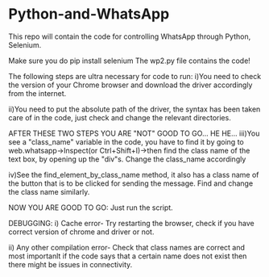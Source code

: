 # Python-and-WhatsApp
This repo will contain the code for controlling WhatsApp through Python, Selenium.

Make sure you do pip install selenium
The wp2.py file contains the code!

The following steps are ultra necessary for code to run:
i)You need to check the version of your Chrome browser and download the driver accordingly
from the internet.

ii)You need to put the absolute path of the driver, the syntax has been taken care of in
the code, just check and change the relevant directories.

AFTER THESE TWO STEPS YOU ARE "NOT" GOOD TO GO...
HE HE...
iii)You see a "class_name" variable in the code, you have to find it by going
to web.whatsapp->Inspect(or Ctrl+Shift+I)->then find the class name of the text
box, by opening up the "div"s. Change the class_name accordingly

iv)See the find_element_by_class_name method, it also has a class name of the button
that is to be clicked for sending the message. Find and change the class name similarly.

NOW YOU ARE GOOD TO GO:
Just run the script.

DEBUGGING:
i) Cache error- Try restarting the browser, check if you have correct version of
chrome and driver or not.

ii) Any other compilation error- Check that class names are correct and most importanlt
if the code says that a certain name does not exist then there might be issues in
connectivity.

